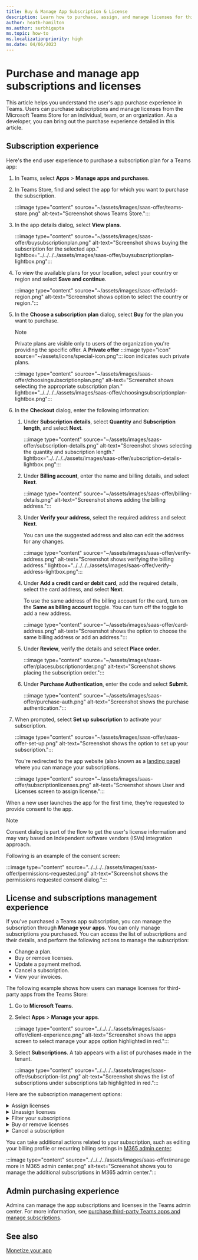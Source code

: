 ```yaml
---
title: Buy & Manage App Subscription & License
description: Learn how to purchase, assign, and manage licenses for third-party apps in Microsoft Teams.
author: heath-hamilton
ms.author: surbhigupta
ms.topic: how-to
ms.localizationpriority: high
ms.date: 04/06/2023
---
```


# Purchase and manage app subscriptions and licenses

This article helps you understand the user's app purchase experience in Teams. Users can purchase subscriptions and manage licenses from the Microsoft Teams Store for an individual, team, or an organization. As a developer, you can bring out the purchase experience detailed in this article.

## Subscription experience

Here's the end user experience to purchase a subscription plan for a Teams app:

1. In Teams, select **Apps** > **Manage apps and purchases**.

1. In Teams Store, find and select the app for which you want to purchase the subscription.

    :::image type="content" source="~/assets/images/saas-offer/teams-store.png" alt-text="Screenshot shows Teams Store.":::

1. In the app details dialog, select **View plans**.

    :::image type="content" source="~/assets/images/saas-offer/buysubscriptionplan.png" alt-text="Screenshot shows buying the subscription for the selected app."  lightbox="../../../../assets/images/saas-offer/buysubscriptionplan-lightbox.png":::

1. To view the available plans for your location, select your country or region and select **Save and continue**.

    :::image type="content" source="~/assets/images/saas-offer/add-region.png" alt-text="Screenshot shows option to select the country or region.":::

1. In the **Choose a subscription plan** dialog, select **Buy** for the plan you want to purchase.

    > [!NOTE]
    > Private plans are visible only to users of the organization you're providing the specific offer. A **Private offer** :::image type="icon" source="~/assets/icons/special-icon.png"::: icon indicates such private plans.

    :::image type="content" source="~/assets/images/saas-offer/choosingsubscriptionplan.png" alt-text="Screenshot shows selecting the appropriate subscription plan." lightbox="../../../../assets/images/saas-offer/choosingsubscriptionplan-lightbox.png":::

1. In the **Checkout** dialog, enter the following information:

    1. Under **Subscription details**, select **Quantity** and **Subscription length**, and select **Next**.

        :::image type="content" source="~/assets/images/saas-offer/subscription-details.png" alt-text="Screenshot shows selecting the quantity and subscription length."  lightbox="../../../../assets/images/saas-offer/subscription-details-lightbox.png":::

    1. Under **Billing account**, enter the name and billing details, and select **Next**.

        :::image type="content" source="~/assets/images/saas-offer/billing-details.png" alt-text="Screenshot shows adding the billing address.":::

    1. Under **Verify your address**, select the required address and select **Next**.

        You can use the suggested address and also can edit the address for any changes.

        :::image type="content" source="~/assets/images/saas-offer/verify-address.png" alt-text="Screenshot shows verifying the billing address."  lightbox="../../../../assets/images/saas-offer/verify-address-lightbox.png":::

    1. Under **Add a credit card or debit card**, add the required details, select the card address, and select **Next**.

        To use the same address of the billing account for the card, turn on the **Same as billing account** toggle. You can turn off the toggle to add a new address.

        :::image type="content" source="~/assets/images/saas-offer/card-address.png" alt-text="Screenshot shows the option to choose the same billing address or add an address.":::

    1. Under **Review**, verify the details and select **Place order**.

        :::image type="content" source="~/assets/images/saas-offer/placesubscriptionorder.png" alt-text="Screenshot shows placing the subscription order.":::

    1. Under **Purchase Authentication**, enter the code and select **Submit**.

        :::image type="content" source="~/assets/images/saas-offer/purchase-auth.png" alt-text="Screenshot shows the purchase authentication.":::

1. When prompted, select **Set up subscription** to activate your subscription.

    :::image type="content" source="~/assets/images/saas-offer/saas-offer-set-up.png" alt-text="Screenshot shows the option to set up your subscription.":::

    You're redirected to the app website (also known as a [landing page](include-saas-offer.md#build-a-landing-page-for-subscription-management)) where you can manage your subscriptions.

    :::image type="content" source="~/assets/images/saas-offer/subscriptionlicenses.png" alt-text="Screenshot shows User and Licenses screen to assign license.":::

When a new user launches the app for the first time, they're requested to provide consent to the app.

> [!NOTE]
> Consent dialog is part of the flow to get the user's license information and may vary based on Independent software vendors (ISVs) integration approach.

Following is an example of the consent screen:

:::image type="content" source="../../../../assets/images/saas-offer/permissions-requested.png" alt-text="Screenshot shows the permissions requested consent dialog.":::

## License and subscriptions management experience

If you've purchased a Teams app subscription, you can manage the subscription through **Manage your apps**. You can only manage subscriptions you purchased. You can access the list of subscriptions and their details, and perform the following actions to manage the subscription:

* Change a plan.
* Buy or remove licenses.
* Update a payment method.
* Cancel a subscription.
* View your invoices.

The following example shows how users can manage licenses for third-party apps from the Teams Store:

1. Go to **Microsoft Teams**.

1. Select **Apps** > **Manage your apps**.

    :::image type="content" source="../../../../assets/images/saas-offer/client-experience.png" alt-text="Screenshot shows the apps screen to select manage your apps option highlighted in red.":::

1. Select **Subscriptions**. A tab appears with a list of purchases made in the tenant.

    :::image type="content" source="../../../../assets/images/saas-offer/subscription-list.png" alt-text="Screenshot shows the list of subscriptions under subscriptions tab highlighted in red.":::

Here are the subscription management options:

<details>
<summary>Assign licenses</summary>

1. Select an existing subscription from the list and select **Assign licenses**.

    :::image type="content" source="../../../../assets/images/saas-offer/list-of-subscriptions.png" alt-text="Screenshot shows the assign licenses option of the respective app under subscription tab highlighted in red.":::

2. To view license utilization and assign licenses, select **Assign licenses**.

    :::image type="content" source="../../../../assets/images/saas-offer/view-license.png" alt-text="Screenshot shows the assigned licenses highlighted in red.":::

1. Search for the users or a team in the search box and select **Assign**. The users or a team are assigned with the license.

    :::image type="content" source="../../../../assets/images/saas-offer/assign-licenses.png" alt-text="Screenshot shows assigning license to a Team highlighted in red.":::

    You can view the list of assigned users or teams for the subscription and also check the status of the assignment.

    :::image type="content" source="../../../../assets/images/saas-offer/list-of-assigned-users.png" alt-text="Screenshot shows the list of assigned users with assign licenses option highlighted in red.":::
&nbsp;

</details>

<details>
<summary>Unassign licenses</summary>

1. If you want to unassign a license for a user or a team, select the users or a team from the list and select **Unassign**.

    :::image type="content" source="../../../../assets/images/saas-offer/unassign-button.png" alt-text="Screenshot shows the unassign option highlighted in red to unassign the selected users.":::
&nbsp;

</details>

<details>
<summary>Filter your subscriptions</summary>

1. To filter subscriptions by status, select **Filter** and then select the type(s) of subscriptions:
    * **Pending**: Subscription still needs to be set up.
    * **Active**: Subscription is set up and the service can be used.
    * **Deleted**: Subscription is no longer available.

1. To find a specific subscription, type the name of the app in the search box.

    :::image type="content" source="../../../../assets/images/saas-offer/find subscription.png" alt-text="Screenshot shows you to find a specific subscription.":::
&nbsp;

</details>

<details>
<summary>Buy or remove licenses</summary>

1. Find the app subscription that you want to manage and select **More options ...**.

1. Manage licenses by selecting **Buy licenses** or **Remove licenses**.
&nbsp;

</details>

<details>
<summary>Cancel a subscription</summary>

1. Select the **Subscriptions** tab to view your list of subscriptions.

    :::image type="content" source="../../../../assets/images/saas-offer/subscription-list.png" alt-text="Screenshot shows the list of subscriptions under subscriptions tab highlighted in red.":::

1. Find the app that you want to cancel and select **More options ...** > **View subscription**.

1. Select **Cancel subscription**.

&nbsp;

</details>

You can take additional actions related to your subscription, such as editing your billing profile or recurring billing settings in [M365 admin center](https://www.microsoft.com/en-in/microsoft-365/business/office-365-administration?rtc=1).

:::image type="content" source="../../../../assets/images/saas-offer/manage more in M365 admin center.png" alt-text="Screenshot shows you to manage the additional subscriptions in M365 admin center.":::

## Admin purchasing experience

Admins can manage the app subscriptions and licenses in the Teams admin center. For more information, see [purchase third-party Teams apps and manage subscriptions](/microsoftteams/purchase-third-party-apps).

## See also

[Monetize your app](monetize-overview.md)
